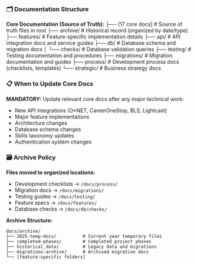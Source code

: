 ### 🗂️ Documentation Structure

**Core Documentation (Source of Truth):**
├── [17 core docs]           # Source of truth files in root
├── archive/                 # Historical record (organized by date/type)
├── features/                # Feature-specific implementation details
├── api/                     # API integration docs and service guides
├── db/                      # Database schema and migration docs
│   └── checks/             # Database validation queries
├── testing/                # Testing documentation and procedures
├── migrations/             # Migration documentation and guides
├── process/                # Development process docs (checklists, templates)
└── strategic/              # Business strategy docs

### 📋 When to Update Core Docs

**MANDATORY:** Update relevant core docs after any major technical work:
- New API integrations (O*NET, CareerOneStop, BLS, Lightcast)
- Major feature implementations
- Architecture changes
- Database schema changes
- Skills taxonomy updates
- Authentication system changes

### 🗃️ Archive Policy

**Files moved to organized locations:**
- Development checklists → `/docs/process/`
- Migration docs → `/docs/migrations/`
- Testing guides → `/docs/testing/`
- Feature specs → `/docs/features/`
- Database checks → `/docs/db/checks/`

**Archive Structure:**
```
docs/archive/
├── 2025-temp-docs/          # Current year temporary files
├── completed-phases/        # Completed project phases
├── historical_data/         # Legacy data and migrations
├── migrations-archive/      # Archived migration docs
└── [feature-specific folders]
```
